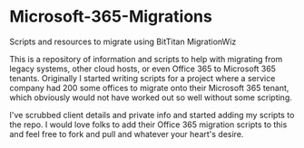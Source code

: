 # Microsoft-365-Migrations
Scripts and resources to migrate using BitTitan MigrationWiz

This is a repository of information and scripts to help with migrating from legacy systems, other cloud hosts, or even Office 365 to Microsoft 365 tenants. 
Originally I started writing scripts for a project where a service company had 200 some offices to migrate onto their Microsoft 365 tenant,
which obviously would not have worked out so well without some scripting. 

I've scrubbed client details and private info and started adding my scripts to the repo. I would love folks to add their Office 365 migration scripts to this and feel
free to fork and pull and whatever your heart's desire.
